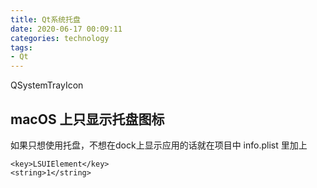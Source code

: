 ```yaml
---
title: Qt系统托盘
date: 2020-06-17 00:09:11
categories: technology
tags:
- Qt
---
```


QSystemTrayIcon

## macOS 上只显示托盘图标
如果只想使用托盘，不想在dock上显示应用的话就在项目中 info.plist 里加上

```
<key>LSUIElement</key>
<string>1</string>
```
